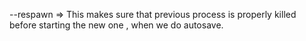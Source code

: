 --respawn => This makes sure that previous process is properly killed before starting the new one , when we do autosave.
